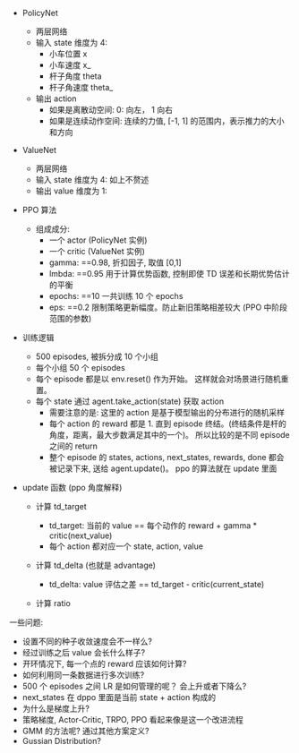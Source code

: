 

- PolicyNet 
  - 两层网络
  - 输入 state 维度为 4:
    - 小车位置 x
    - 小车速度 x_
    - 杆子角度 theta
    - 杆子角速度 theta_
  - 输出 action
    - 如果是离散动空间: 
      0: 向左， 1 向右
    - 如果是连续动作空间: 
      连续的力值, [-1, 1] 的范围内，表示推力的大小和方向

- ValueNet
  - 两层网络
  - 输入 state 维度为 4:
    如上不赘述
  - 输出 value 维度为 1:


- PPO 算法 
  - 组成成分:
    - 一个 actor (PolicyNet 实例)
    - 一个 critic (ValueNet 实例)
    - gamma: ==0.98, 折扣因子, 取值 [0,1]
    - lmbda: ==0.95 用于计算优势函数, 控制即使 TD 误差和长期优势估计的平衡
    - epochs: ==10 一共训练 10 个 epochs
    - eps: ==0.2 限制策略更新幅度。防止新旧策略相差较大 (PPO 中阶段范围的参数)

- 训练逻辑
  - 500 episodes, 被拆分成 10 个小组
  - 每个小组 50 个 episodes 
  - 每个 episode 都是以 env.reset()  作为开始。 这样就会对场景进行随机重置。
  - 每个 state 通过 agent.take_action(state) 获取 action
     - 需要注意的是: 这里的 action 是基于模型输出的分布进行的随机采样
     - 每个 action 的 reward 都是 1. 直到 episode 终结。(终结条件是杆的角度，距离，最大步数满足其中的一个)。 所以比较的是不同 episode 之间的  return
     - 整个 episode 的 states, actions, next_states, rewards, done 都会被记录下来, 送给 agent.update()。 ppo 的算法就在 update 里面
    
- update 函数 (ppo 角度解释)
  - 计算 td_target  
    - td_target: 当前的 value == 每个动作的 reward + gamma * critic(next_value)
    - 每个 action 都对应一个 state, action, value
  - 计算 td_delta (也就是 advantage)
    - td_delta: value 评估之差 == td_target - critic(current_state)
  
  - 计算 ratio



一些问题:
- 设置不同的种子收敛速度会不一样么?
- 经过训练之后 value 会长什么样子?
- 开环情况下, 每一个点的 reward 应该如何计算?
- 如何利用同一条数据进行多次训练?
- 500 个 episodes 之间 LR 是如何管理的呢？ 会上升或者下降么?
- next_states 在 dppo 里面是当前 state + action 构成的
- 为什么是梯度上升?
- 策略梯度, Actor-Critic, TRPO, PPO 看起来像是这一个改进流程
- GMM 的方法呢? 通过其他方案定义?
- Gussian Distribution?
